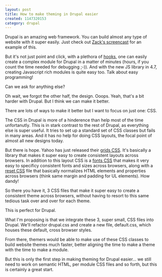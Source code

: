 ```yaml
--- 
layout: post
title: How to make theming in Drupal easier
created: 1147320153
category: drupal
---
```

Drupal is an amazing web framework. You can build almost any type of website with it super easily. Just check out <a href="http://www.zacker.org/screencast-drupal-mashup-machine">Zack's screencast</a> for an example of this.

But it's not just point and click, with a plethora of <a href="http://api.drupal.org/api/head/group/hooks">hooks</a>, one can easily create a complex module for Drupal in a  matter of minutes (hours, if you count the time needed for debugging ;-)). And with the new JS library in 4.7, creating Javascript rich modules is quite easy too. Talk about easy programming!

Can we ask for anything else?

Oh wait, we forgot the other half, the design. Ooops. Yeah, that's a bit harder with Drupal. But I think we can make it better.

There are lots of ways to make it better but I want to focus on just one: CSS. 

The CSS in Drupal is more of a hinderence than help most of the time unfortanutly. This is in stark contrast to the rest of Drupal, as everything else is super useful. It tries to set up a standard set of CSS classes but fails in many areas. And it has no help for doing CSS layouts, the focal point of almost all new designs today.

But there is hope. Yahoo has just released their <a href="http://com1.devnet.scd.yahoo.com/yui/grids/">grids CSS</a>. It's basically a library that makes it super easy to create consistent layouts across browsers. In addition to this layout CSS is a <a href="http://com1.devnet.scd.yahoo.com/yui/fonts/index.html">fonts CSS</a> that makes it very easy to specificy consistent fonts and sizes across browsers, along with a <a href="http://com1.devnet.scd.yahoo.com/yui/reset/index.html">reset CSS</a> file that basically normalizes HTML elements and properties across browsers (think same margin and padding for UL elements). How dandy!

So there you have it, 3 CSS files that make it super easy to create a consistent theme across browsers, without having to resort to this same tedious task over and over for each theme.

This is perfect for Drupal.

What I'm proposing is that we integrate these 3, super small, CSS files into Drupal. We'll refactor drupal.css and create a new file, default.css, which houses these default, cross browser styles.

From there, themers would be able to make use of these CSS classes to build website themes much faster, better aligning the time to make a theme with the time to make a module.

But this is only the first step in making theming for Drupal easier... we still need to work on semantic HTML, per module CSS files and so forth, but this is certainly a great start.
